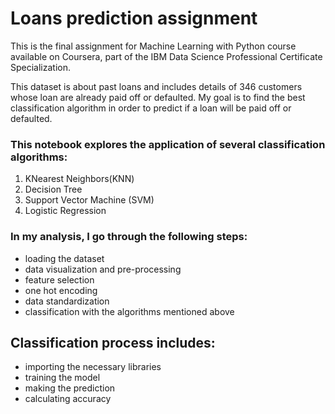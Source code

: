 # Loans prediction assignment
This is the final assignment for Machine Learning with Python course available on Coursera, part of the IBM Data Science Professional Certificate Specialization. 

This dataset is about past loans and includes details of 346 customers whose loan are already paid off or defaulted. My goal is to find the best classification algorithm in order to predict if a loan will be paid off or defaulted.


### This notebook explores the application of several classification algorithms:
1. KNearest Neighbors(KNN)
2. Decision Tree
3. Support Vector Machine (SVM)
4. Logistic Regression

### In my analysis, I go through the following steps:
- loading the dataset
- data visualization and pre-processing
- feature selection
- one hot encoding
- data standardization 
- classification with the algorithms mentioned above

## Classification process includes:
- importing the necessary libraries
- training the model 
- making the prediction
- calculating accuracy 
